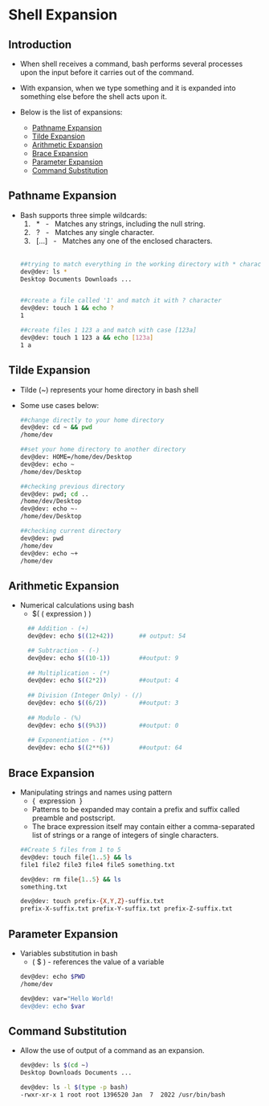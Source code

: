 # Shell Expansion 

## Introduction
- When shell receives a command, bash performs several processes upon the input before it carries out of the command.
- With expansion, when we type something and it is expanded into something else before the shell acts upon it.

- Below is the list of expansions:
    - [Pathname Expansion](#pathname-expansion)
    - [Tilde Expansion](#tilde-expansion)
    - [Arithmetic Expansion](#arithmetic-expansion)
    - [Brace Expansion](#brace-expansion)
    - [Parameter Expansion](#parameter-expansion)
    - [Command Substitution](#command-substitution)

## Pathname Expansion
- Bash supports three simple wildcards:
    1. &nbsp; \* &nbsp; - &nbsp; Matches any strings, including the null string.
    2. &nbsp; ? &nbsp; - &nbsp; Matches any single character.
    3. &nbsp; [...] &nbsp; - &nbsp; Matches any one of the enclosed characters.  
      <br />
    ```bash
    ##trying to match everything in the working directory with * character
    dev@dev: ls * 
    Desktop Documents Downloads ...


    ##create a file called '1' and match it with ? character
    dev@dev: touch 1 && echo ? 
    1 

    ##create files 1 123 a and match with case [123a]
    dev@dev: touch 1 123 a && echo [123a]
    1 a
    ```


## Tilde Expansion
- Tilde (~) represents your home directory in bash shell
- Some use cases below: 

  ```bash
  ##change directly to your home directory 
  dev@dev: cd ~ && pwd
  /home/dev

  ##set your home directory to another directory 
  dev@dev: HOME=/home/dev/Desktop
  dev@dev: echo ~
  /home/dev/Desktop

  ##checking previous directory 
  dev@dev: pwd; cd ..
  /home/dev/Desktop
  dev@dev: echo ~-
  /home/dev/Desktop

  ##checking current directory 
  dev@dev: pwd
  /home/dev
  dev@dev: echo ~+
  /home/dev
  ```

## Arithmetic Expansion
- Numerical calculations using bash  
  - $(&nbsp;(&nbsp;expression&nbsp;)&nbsp;) &nbsp; 
  ```bash
    ## Addition - (+) 
    dev@dev: echo $((12+42))       ## output: 54

    ## Subtraction - (-)
    dev@dev: echo $((10-1))        ##output: 9
    
    ## Multiplication - (*) 
    dev@dev: echo $((2*2))         ##output: 4
    
    ## Division (Integer Only) - (/) 
    dev@dev: echo $((6/2))         ##output: 3
    
    ## Modulo - (%)
    dev@dev: echo $((9%3))         ##output: 0
    
    ## Exponentiation - (**)
    dev@dev: echo $((2**6))        ##output: 64
  ```

## Brace Expansion
- Manipulating strings and names using pattern
  - {&nbsp; expression &nbsp;}
  - Patterns to be expanded may contain a prefix and suffix called preamble and postscript. 
  - The brace expression itself may contain either a comma-separated list of strings or a range of integers of single characters. 
  ```bash
  ##Create 5 files from 1 to 5
  dev@dev: touch file{1..5} && ls
  file1 file2 file3 file4 file5 something.txt

  dev@dev: rm file{1..5} && ls
  something.txt

  dev@dev: touch prefix-{X,Y,Z}-suffix.txt
  prefix-X-suffix.txt prefix-Y-suffix.txt prefix-Z-suffix.txt
  ```

## Parameter Expansion
- Variables substitution in bash 
  - (&nbsp;$&nbsp;) - references the value of a variable 
  ```bash
  dev@dev: echo $PWD
  /home/dev

  dev@dev: var="Hello World!
  dev@dev: echo $var
  ```

## Command Substitution
- Allow the use of output of a command as an expansion. 
    ```bash
    dev@dev: ls $(cd ~)
    Desktop Downloads Documents ...

    dev@dev: ls -l $(type -p bash)
    -rwxr-xr-x 1 root root 1396520 Jan  7  2022 /usr/bin/bash
    ```

